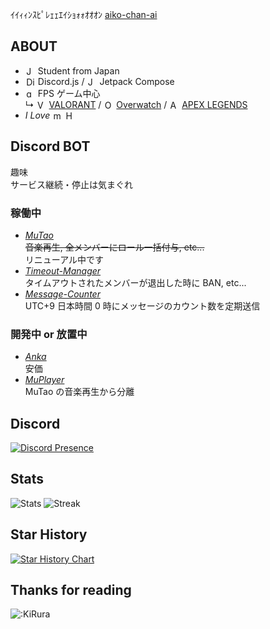 ｲｲｨｨﾝｽﾋﾟﾚｪｪｴｲｼｮｫｫｵｵｵﾝ [aiko-chan-ai](https://github.com/aiko-chan-ai)

## ABOUT

- <img src="https://upload.wikimedia.org/wikipedia/commons/9/9e/Flag_of_Japan.svg" alt="Japan" style="width:1em;margin:0 0.05em 0 0.1em;vertical-align:-0.1em;" /> Student from Japan
- <img src="https://avatars.githubusercontent.com/u/26492485" alt="Discord.js" style="width:1em;margin:0 0.05em 0 0.1em;vertical-align:-0.1em;" /> Discord.js / <img src="https://blogger.googleusercontent.com/img/b/R29vZ2xl/AVvXsEg50Y1hU63KBvz1NeFULfXwfhoMlJsMMJwO3JpKySANX2GPLpHHgaFc17foVSxKSwN7dhq_RugqkkrU73DQ0G4MEyepkE0fT86AwFEmiiaW39AMAfsMtsPbEPmedX4aqcIkAh-N6ivxuY4/s1600/jetpack+compose+icon_RGB.png" alt="Jetpack Compose" style="height:1em;margin:0 0.05em 0 0.1em;vertical-align:-0.1em;" /> Jetpack Compose
- <img src="https://cdn.jsdelivr.net/gh/jdecked/twemoji@latest/assets/svg/1f52b.svg" alt="gun" style="width:1em;margin:0 0.05em 0 0.1em;vertical-align:-0.1em;" /> FPS ゲーム中心  
  ↳ <img src="https://i.scdn.co/image/ab67616100005174f777c8d6f705fa1e32f75b86" alt="VALORANT" style="height:1em;margin:0 0.05em 0 0.1em;vertical-align:-0.1em;" /> [VALORANT](https://playvalorant.com/) / <img src="https://upload.wikimedia.org/wikipedia/commons/5/55/Overwatch_circle_logo.svg" alt="Overwatch" style="height:1em;margin:0 0.05em 0 0.1em;vertical-align:-0.1em;" /> [Overwatch](https://overwatch.blizzard.com/) / <img src="https://media.contentapi.ea.com/content/dam/apex-legends/common/logos/apex-white-icon.svg" alt="APEX LEGENDS" style="height:1em;margin:0 0.05em 0 0.1em;vertical-align:-0.1em;" /> [APEX LEGENDS](https://www.ea.com/games/apex-legends)
- _I Love_ <img src="http://corp.mihoyo.co.jp/images/logo.svg" alt="miHoYo is GOD" style="height:1em;margin:0 0.05em 0 0.1em;vertical-align:-0.1em;" /> <img src="https://www.hoyoverse.com/_nuxt/img/logo-light.3def3bc.png" alt="HoYoverse" style="height:1em;margin:0 0.05em 0 0.1em;vertical-align:-0.1em;" />

## Discord BOT

趣味  
サービス継続・停止は気まぐれ

### 稼働中

- _[MuTao](https://github.com/KiRura/MuTao)_  
  ~~音楽再生, 全メンバーにロール一括付与, etc...~~  
  リニューアル中です
- _[Timeout-Manager](https://github.com/KiRura/Timeout-Manager)_  
  タイムアウトされたメンバーが退出した時に BAN, etc...
- _[Message-Counter](https://github.com/KiRura/Message-Counter)_  
  UTC+9 日本時間 0 時にメッセージのカウント数を定期送信

### 開発中 or 放置中

- _[Anka](https://github.com/KiRura/Anka)_  
  安価
- _[MuPlayer](https://github.com/KiRura/MuPlayer)_  
  MuTao の音楽再生から分離

## Discord

<a href="https://discord.com/users/606093171151208448">
<picture>
  <source media="(prefers-color-scheme: dark)" srcset="https://lanyard.cnrad.dev/api/606093171151208448?bg=1c1d22&idleMessage=現実をプレイ中&showDisplayName=true&borderRadius=16px" />
   
  <source media="(prefers-color-scheme: light)" srcset="https://lanyard.cnrad.dev/api/606093171151208448?bg=1c1d22&idleMessage=現実をプレイ中&showDisplayName=true&borderRadius=16px" />
  <img alt="Discord Presence">
</picture>
</a>

## Stats

<picture>
   <source media="(prefers-color-scheme: dark)" srcset="https://github-readme-stats.vercel.app/api?username=kirura&bg_color=1c1d22&title_color=5865F2&text_color=F2F3F5&hide_border=true&locale=ja&custom_title=きるら's-Stats&number_format=long&border_radius=16&show_icons=true" />
   
   <source media="(prefers-color-scheme: light)" srcset="https://github-readme-stats.vercel.app/api?username=kirura&bg_color=F2F3F5&title_color=5865F2&text_color=060607&hide_border=true&locale=ja&custom_title=きるら's-Stats&number_format=long&border_radius=16&show_icons=true" />
   <img alt="Stats"/>
 </picture>
<picture>
  <source media="(prefers-color-scheme: dark)" srcset="https://github-readme-streak-stats.herokuapp.com?user=KiRura&theme=tokyonight&hide_border=true&border_radius=16&locale=ja"/>
  <source media="(prefers-color-scheme: light)" srcset="https://github-readme-streak-stats.herokuapp.com?user=KiRura&theme=tokyonight&hide_border=true&border_radius=16&locale=ja"/>
  <img alt="Streak"/>
</picture>

## Star History

<a href="https://star-history.com/#kirura/mutao&KiRura/Timeout-Manager&KiRura/Message-Counter&Date">
 <picture>
   <source media="(prefers-color-scheme: dark)" srcset="https://api.star-history.com/svg?repos=KiRura/MuTao,KiRura/Timeout-Manager,KiRura/Message-Counter&type=Date&theme=dark" />
   <source media="(prefers-color-scheme: light)" srcset="https://api.star-history.com/svg?repos=KiRura/MuTao,KiRura/Timeout-Manager,KiRura/Message-Counter&type=Date" />
   <img alt="Star History Chart" src="https://api.star-history.com/svg?repos=KiRura/MuTao,KiRura/Timeout-Manager,KiRura/Message-Counter&type=Date" />
 </picture>
</a>

## Thanks for reading

![:KiRura](https://count.getloli.com/get/@:KiRura)
